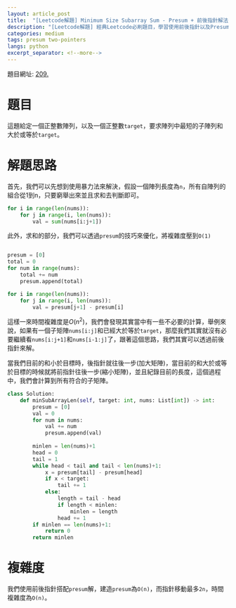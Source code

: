 ```yaml
---
layout: article_post
title:  "[Leetcode解題] Minimum Size Subarray Sum - Presum + 前後指針解法"
description: "[Leetcode解題] 經典Leetcode必刷題目，學習使用前後指針以及Presum"
categories: medium
tags: presum two-pointers
langs: python
excerpt_separator: <!--more-->
---
```


<!--more-->

題目網址: [209. ](https://leetcode.com/problems/minimum-size-subarray-sum/)

# 題目

這題給定一個正整數陣列，以及一個正整數`target`，要求陣列中最短的子陣列和大於或等於`target`。

# 解題思路

首先，我們可以先想到使用暴力法來解決，假設一個陣列長度為`n`，所有自陣列的組合從1到n，只要窮舉出來並且求和去判斷即可。

```python
for i in range(len(nums)):
    for j in range(i, len(nums)):
        val = sum(nums[i:j+1])
```

此外，求和的部分，我們可以透過`presum`的技巧來優化，將複雜度壓到`O(1)`

```python

presum = [0]
total = 0
for num in range(nums):
    total += num
    presum.append(total)

for i in range(len(nums)):
    for j in range(i, len(nums)):
        val = presum[j+1] - presum[i]
```

這樣一來時間複雜度是$O(n^2)$，我們會發現其實當中有一些不必要的計算，舉例來說，如果有一個子矩陣`nums[i:j]`和已經大於等於`target`，那麼我們其實就沒有必要繼續看`nums[i:j+1]`和`nums[i-1:j]`了，跟著這個思路，我們其實可以透過前後指針來解。

當我們目前的和小於目標時，後指針就往後一步(加大矩陣)，當目前的和大於或等於目標的時候就將前指針往後一步(縮小矩陣)，並且紀錄目前的長度，這個過程中，我們會計算到所有符合的子矩陣。

```python
class Solution:
    def minSubArrayLen(self, target: int, nums: List[int]) -> int:
        presum = [0]
        val = 0
        for num in nums:
            val += num
            presum.append(val)
        
        minlen = len(nums)+1
        head = 0
        tail = 1
        while head < tail and tail < len(nums)+1:
            x = presum[tail] - presum[head]
            if x < target:
                tail += 1
            else:
                length = tail - head
                if length < minlen:
                    minlen = length
                head += 1
        if minlen == len(nums)+1:
            return 0
        return minlen

```

# 複雜度

我們使用前後指針搭配`presum`解，建造`presum`為`O(n)`，而指針移動最多`2n`，時間複雜度為`O(n)`。

